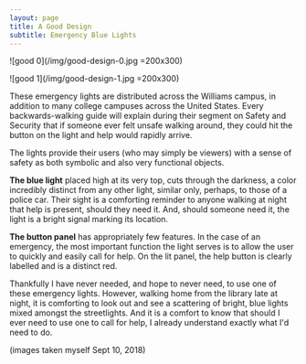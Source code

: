 ```yaml
---
layout: page
title: A Good Design
subtitle: Emergency Blue Lights
---
```

![good 0](/img/good-design-0.jpg =200x300)

![good 1](/img/good-design-1.jpg =200x300)

These emergency lights are distributed across the Williams campus, in addition to many college campuses across the United States. Every backwards-walking guide will explain during their segment on Safety and Security that if someone ever felt unsafe walking around, they could hit the button on the light and help would rapidly arrive.

The lights provide their users (who may simply be viewers) with a sense of safety as both symbolic and also very functional objects.

**The blue light** placed high at its very top, cuts through the darkness, a color incredibly distinct from any other light, similar only, perhaps, to those of a police car. Their sight is a comforting reminder to anyone walking at night that help is present, should they need it. And, should someone need it, the light is a bright signal marking its location.

**The button panel** has appropriately few features. In the case of an emergency, the most important function the light serves is to allow the user to quickly and easily call for help. On the lit panel, the help button is clearly labelled and is a distinct red.

Thankfully I have never needed, and hope to never need, to use one of these emergency lights. However, walking home from the library late at night, it is comforting to look out and see a scattering of bright, blue lights mixed amongst the streetlights. And it is a comfort to know that should I ever need to use one to call for help, I already understand exactly what I'd need to do.


(images taken myself Sept 10, 2018)
